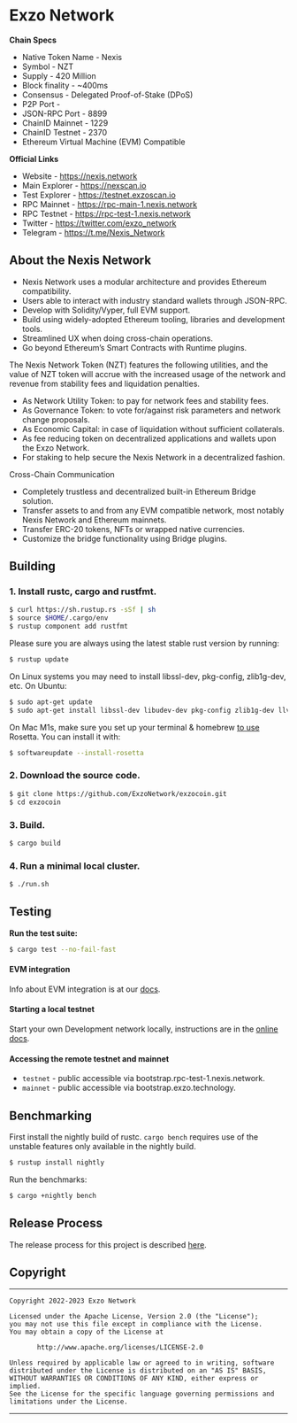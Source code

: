 # Exzo Network
**Chain Specs**
* Native Token Name - Nexis
* Symbol - NZT
* Supply - 420 Million
* Block finality - ~400ms
* Consensus - Delegated Proof-of-Stake (DPoS)
* P2P Port - 
* JSON-RPC Port - 8899
* ChainID Mainnet - 1229
* ChainID Testnet -  2370
* Ethereum Virtual Machine (EVM) Compatible

**Official Links**
* Website - https://nexis.network
* Main Explorer - https://nexscan.io
* Test Explorer - https://testnet.exzoscan.io
* RPC Mainnet - https://rpc-main-1.nexis.network
* RPC Testnet - https://rpc-test-1.nexis.network
* Twitter - https://twitter.com/exzo_network
* Telegram - https://t.me/Nexis_Network

## About the Nexis Network 
* Nexis Network uses a modular architecture and provides Ethereum compatibility.
* Users able to interact with industry standard wallets through JSON-RPC.
* Develop with Solidity/Vyper, full EVM support.
* Build using widely-adopted Ethereum tooling, libraries and development tools.
* Streamlined UX when doing cross-chain operations.
* Go beyond Ethereum’s Smart Contracts with Runtime plugins.

The Nexis Network Token (NZT) features the following utilities, and the value of NZT token will accrue with the increased usage of the network and revenue from stability fees and liquidation penalties.

* As Network Utility Token: to pay for network fees and stability fees.
* As Governance Token: to vote for/against risk parameters and network change proposals.
* As Economic Capital: in case of liquidation without sufficient collaterals.
* As fee reducing token on decentralized applications and wallets upon the Exzo Network.
* For staking to help secure the Nexis Network in a decentralized fashion.

Cross-Chain Communication
* Completely trustless and decentralized built-in Ethereum Bridge solution.
* Transfer assets to and from any EVM compatible network, most notably Nexis Network and Ethereum mainnets.
* Transfer ERC-20 tokens, NFTs or wrapped native currencies.
* Customize the bridge functionality using Bridge plugins.

## Building

### **1. Install rustc, cargo and rustfmt.**

```bash
$ curl https://sh.rustup.rs -sSf | sh
$ source $HOME/.cargo/env
$ rustup component add rustfmt
```

Please sure you are always using the latest stable rust version by running:

```bash
$ rustup update
```

On Linux systems you may need to install libssl-dev, pkg-config, zlib1g-dev, etc.  On Ubuntu:

```bash
$ sudo apt-get update
$ sudo apt-get install libssl-dev libudev-dev pkg-config zlib1g-dev llvm clang make cmake protobuf-compiler
```

On Mac M1s, make sure you set up your terminal & homebrew [to use](https://5balloons.info/correct-way-to-install-and-use-homebrew-on-m1-macs/) Rosetta. You can install it with:

```bash
$ softwareupdate --install-rosetta
```

### **2. Download the source code.**

```bash
$ git clone https://github.com/ExzoNetwork/exzocoin.git
$ cd exzocoin
```

### **3. Build.**

```bash
$ cargo build
```

### **4. Run a minimal local cluster.**
```bash
$ ./run.sh
```

## Testing

**Run the test suite:**

```bash
$ cargo test --no-fail-fast
```

#### EVM integration
Info about EVM integration is at our [docs](https://docs.exzo.technology/evm).

#### Starting a local testnet
Start your own Development network locally, instructions are in the [online docs](https://docs.exzo.technology/cluster/bench-tps).

#### Accessing the remote testnet and mainnet
* `testnet` - public accessible via bootstrap.rpc-test-1.nexis.network.
* `mainnet` - public accessible via bootstrap.exzo.technology.

## Benchmarking

First install the nightly build of rustc. `cargo bench` requires use of the
unstable features only available in the nightly build.

```bash
$ rustup install nightly
```

Run the benchmarks:

```bash
$ cargo +nightly bench
```

## Release Process

The release process for this project is described [here](RELEASE.md).

## Copyright
---
```
Copyright 2022-2023 Exzo Network

Licensed under the Apache License, Version 2.0 (the "License");
you may not use this file except in compliance with the License.
You may obtain a copy of the License at

       http://www.apache.org/licenses/LICENSE-2.0

Unless required by applicable law or agreed to in writing, software
distributed under the License is distributed on an "AS IS" BASIS,
WITHOUT WARRANTIES OR CONDITIONS OF ANY KIND, either express or implied.
See the License for the specific language governing permissions and
limitations under the License.
```
---
